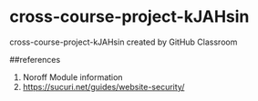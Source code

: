 # cross-course-project-kJAHsin
cross-course-project-kJAHsin created by GitHub Classroom

##references
1. Noroff Module information
2. https://sucuri.net/guides/website-security/

